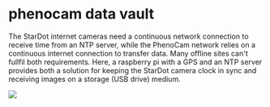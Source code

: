 # phenocam data vault

The StarDot internet cameras need a continuous network connection to receive time from an NTP server, while the PhenoCam network relies on a continuous internet connection to transfer data. Many offline sites can't fullfil both requirements. Here, a raspberry pi with a GPS and an NTP server provides both a solution for keeping the StarDot camera clock in sync and receiving images on a storage (USB drive) medium.

![](https://github.com/bluegreen-labs/phenocam_data_vault/assets/1354258/574e8e4e-e8e1-4bcf-898a-c57ff923055e)
